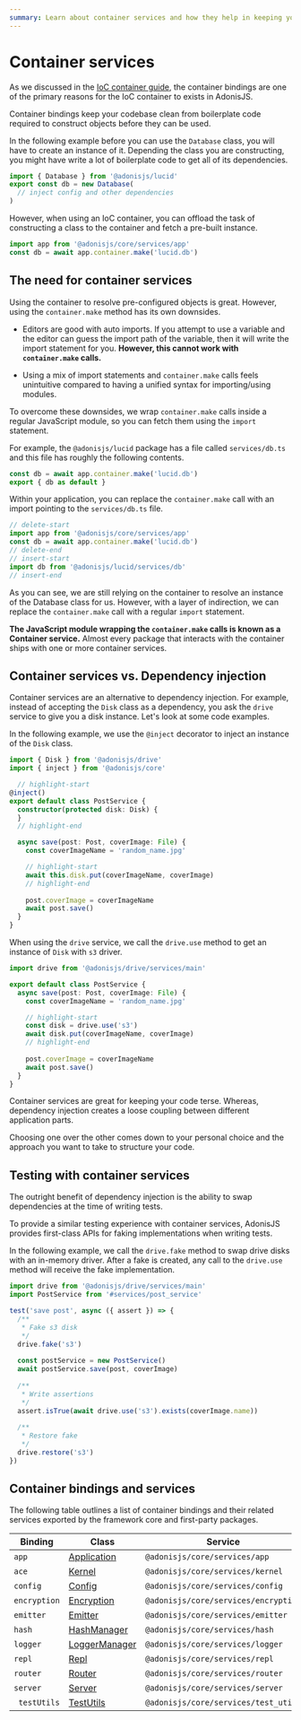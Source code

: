 ```yaml
---
summary: Learn about container services and how they help in keeping your codebase clean and testable.
---
```


# Container services

As we discussed in the [IoC container guide](dependency-injection#container-bindings), the container bindings are one of the primary reasons for the IoC container to exists in AdonisJS.

Container bindings keep your codebase clean from boilerplate code required to construct objects before they can be used.

In the following example before you can use the `Database` class, you will have to create an instance of it. Depending the class you are constructing, you might have write a lot of boilerplate code to get all of its dependencies.

```ts
import { Database } from '@adonisjs/lucid'
export const db = new Database(
  // inject config and other dependencies
)
```

However, when using an IoC container, you can offload the task of constructing a class to the container and fetch a pre-built instance.

```ts
import app from '@adonisjs/core/services/app'
const db = await app.container.make('lucid.db')
```

## The need for container services

Using the container to resolve pre-configured objects is great. However, using the `container.make` method has its own downsides.

- Editors are good with auto imports. If you attempt to use a variable and the editor can guess the import path of the variable, then it will write the import statement for you. **However, this cannot work with `container.make` calls.**

- Using a mix of import statements and `container.make` calls feels unintuitive compared to having a unified syntax for importing/using modules.

To overcome these downsides, we wrap `container.make` calls inside a regular JavaScript module, so you can fetch them using the `import` statement.

For example, the `@adonisjs/lucid` package has a file called `services/db.ts` and this file has roughly the following contents.

```ts
const db = await app.container.make('lucid.db')
export { db as default }
```

Within your application, you can replace the `container.make` call with an import pointing to the `services/db.ts` file.

```ts
// delete-start
import app from '@adonisjs/core/services/app'
const db = await app.container.make('lucid.db')
// delete-end
// insert-start
import db from '@adonisjs/lucid/services/db'
// insert-end
```

As you can see, we are still relying on the container to resolve an instance of the Database class for us. However, with a layer of indirection, we can replace the `container.make` call with a regular `import` statement.

**The JavaScript module wrapping the `container.make` calls is known as a Container service.** Almost every package that interacts with the container ships with one or more container services.

## Container services vs. Dependency injection

Container services are an alternative to dependency injection. For example, instead of accepting the `Disk` class as a dependency, you ask the `drive` service to give you a disk instance. Let's look at some code examples.

In the following example, we use the `@inject` decorator to inject an instance of the `Disk` class.

```ts
import { Disk } from '@adonisjs/drive'
import { inject } from '@adonisjs/core'

  // highlight-start
@inject()
export default class PostService {
  constructor(protected disk: Disk) {
  }
  // highlight-end  

  async save(post: Post, coverImage: File) {
    const coverImageName = 'random_name.jpg'

    // highlight-start
    await this.disk.put(coverImageName, coverImage)
    // highlight-end
    
    post.coverImage = coverImageName
    await post.save()
  }
}
```

When using the `drive` service, we call the `drive.use` method to get an instance of `Disk` with `s3` driver.

```ts
import drive from '@adonisjs/drive/services/main'

export default class PostService {
  async save(post: Post, coverImage: File) {
    const coverImageName = 'random_name.jpg'

    // highlight-start
    const disk = drive.use('s3')
    await disk.put(coverImageName, coverImage)
    // highlight-end
    
    post.coverImage = coverImageName
    await post.save()
  }
}
```

Container services are great for keeping your code terse. Whereas, dependency injection creates a loose coupling between different application parts.

Choosing one over the other comes down to your personal choice and the approach you want to take to structure your code.

## Testing with container services

The outright benefit of dependency injection is the ability to swap dependencies at the time of writing tests.

To provide a similar testing experience with container services, AdonisJS provides first-class APIs for faking implementations when writing tests.

In the following example, we call the `drive.fake` method to swap drive disks with an in-memory driver. After a fake is created, any call to the `drive.use` method will receive the fake implementation.

```ts
import drive from '@adonisjs/drive/services/main'
import PostService from '#services/post_service'

test('save post', async ({ assert }) => {
  /**
   * Fake s3 disk
   */
  drive.fake('s3')
 
  const postService = new PostService()
  await postService.save(post, coverImage)
  
  /**
   * Write assertions
   */
  assert.isTrue(await drive.use('s3').exists(coverImage.name))
  
  /**
   * Restore fake
   */
  drive.restore('s3')
})
```

## Container bindings and services

The following table outlines a list of container bindings and their related services exported by the framework core and first-party packages.

<table>
  <thead>
    <tr>
      <th width="100px">Binding</th>
      <th width="140px">Class</th>
      <th>Service</th>
    </tr>
  </thead>
  <tbody>
    <tr>
      <td>
        <code>app</code>
      </td>
      <td>
        <a href="https://github.com/adonisjs/application/blob/main/src/application.ts">Application</a>
      </td>
      <td>
        <code>@adonisjs/core/services/app</code>
      </td>
    </tr>
    <tr>
      <td>
        <code>ace</code>
      </td>
      <td>
        <a href="https://github.com/adonisjs/core/blob/main/modules/ace/kernel.ts">Kernel</a>
      </td>
      <td>
        <code>@adonisjs/core/services/kernel</code>
      </td>
    </tr>
    <tr>
      <td>
        <code>config</code>
      </td>
      <td>
        <a href="https://github.com/adonisjs/config/blob/main/src/config.ts">Config</a>
      </td>
      <td>
        <code>@adonisjs/core/services/config</code>
      </td>
    </tr>
    <tr>
      <td>
        <code>encryption</code>
      </td>
      <td>
        <a href="https://github.com/adonisjs/encryption/blob/main/src/encryption.ts">Encryption</a>
      </td>
      <td>
        <code>@adonisjs/core/services/encryption</code>
      </td>
    </tr>
    <tr>
      <td>
        <code>emitter</code>
      </td>
      <td>
        <a href="https://github.com/adonisjs/events/blob/main/src/emitter.ts">Emitter</a>
      </td>
      <td>
        <code>@adonisjs/core/services/emitter</code>
      </td>
    </tr>
    <tr>
      <td>
        <code>hash</code>
      </td>
      <td>
        <a href="https://github.com/adonisjs/hash/blob/main/src/hash_manager.ts">HashManager</a>
      </td>
      <td>
        <code>@adonisjs/core/services/hash</code>
      </td>
    </tr>
    <tr>
      <td>
        <code>logger</code>
      </td>
      <td>
        <a href="https://github.com/adonisjs/logger/blob/main/src/logger_manager.ts">LoggerManager</a>
      </td>
      <td>
        <code>@adonisjs/core/services/logger</code>
      </td>
    </tr>
    <tr>
      <td>
        <code>repl</code>
      </td>
      <td>
        <a href="https://github.com/adonisjs/repl/blob/main/src/repl.ts">Repl</a>
      </td>
      <td>
        <code>@adonisjs/core/services/repl</code>
      </td>
    </tr>
    <tr>
      <td>
        <code>router</code>
      </td>
      <td>
        <a href="https://github.com/adonisjs/http-server/blob/main/src/router/main.ts">Router</a>
      </td>
      <td>
        <code>@adonisjs/core/services/router</code>
      </td>
    </tr>
    <tr>
      <td>
        <code>server</code>
      </td>
      <td>
        <a href="https://github.com/adonisjs/http-server/blob/main/src/server/main.ts">Server</a>
      </td>
      <td>
        <code>@adonisjs/core/services/server</code>
      </td>
    </tr>
    <tr>
      <td>
        <code> testUtils</code>
      </td>
      <td>
        <a href="https://github.com/adonisjs/core/blob/main/src/test_utils/main.ts">TestUtils</a>
      </td>
      <td>
        <code>@adonisjs/core/services/test_utils</code>
      </td>
    </tr>
  </tbody>
</table>
